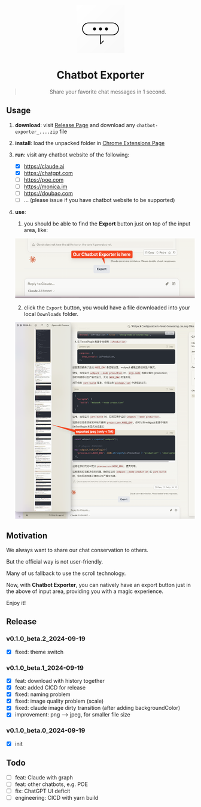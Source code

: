 
<div align="center">
  <img src="./assets/logo.svg" alt="logo" width="128" height="128">
  <h1>Chatbot Exporter</h1>
  <blockquote>Share your favorite chat messages in 1 second. </blockquote>
</div>

## Usage

1. **download**: visit [Release Page](https://github.com/cs-magic/exts_chrome_chatbot-exporter/release) and download any `chatbot-exporter_....zip` file
2. **install**: load the unpacked folder in [Chrome Extensions Page](chrome://extensions)
3. **run**: visit any chatbot website of the following:
    - [x] https://claude.ai
    - [x] https://chatgpt.com
    - [ ] https://poe.com
    - [ ] https://monica.im
    - [ ] https://doubao.com
    - [ ] ... (please issue if you have chatbot website to be supported)
4. **use**:
   1. you should be able to find the **Export** button just on top of the input area, like:

     ![img.png](docs/to-download.png)

   2. click the `Export` button, you would have a file downloaded into your local `Downloads` folder.

     ![img.png](docs/downloaded.png)

## Motivation

We always want to share our chat conservation to others.

But the official way is not user-friendly.

Many of us fallback to use the scroll technology.

Now, with **Chatbot Exporter**, you can natively have an export button just in the above of input area, 
providing you with a magic experience.

Enjoy it!

## Release

### v0.1.0_beta.2_2024-09-19

- [x] fixed: theme switch

### v0.1.0_beta.1_2024-09-19

- [x] feat: download with history together
- [x] feat: added CICD for release
- [x] fixed: naming problem
- [x] fixed: image quality problem (scale)
- [x] fixed: claude image dirty transition (after adding backgroundColor)
- [x] improvement: png --> jpeg, for smaller file size

### v0.1.0_beta.0_2024-09-19

- [x] init

## Todo

- [ ] feat: Claude with graph
- [ ] feat: other chatbots, e.g. POE
- [ ] fix: ChatGPT UI deficit
- [ ] engineering: CICD with yarn build